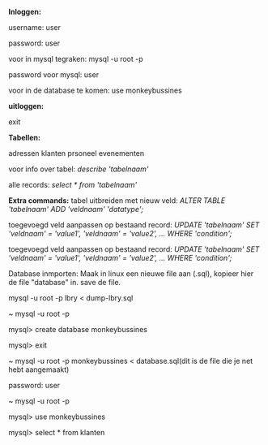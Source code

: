 **Inloggen:**

username: user

password: user

voor in mysql tegraken: mysql -u root -p

password voor mysql: user

voor in de database te komen: use monkeybussines

**uitloggen:** 

exit

**Tabellen:**

adressen
klanten
prsoneel
evenementen

voor info over tabel: *describe 'tabelnaam'*

alle records: *select * from 'tabelnaam'*

**Extra commands:**
tabel uitbreiden met nieuw veld: *ALTER TABLE 'tabelnaam' ADD 'veldnaam' 'datatype';*

toegevoegd veld aanpassen op bestaand record: *UPDATE 'tabelnaam' SET 'veldnaam' = 'value1', 'veldnaam' = 'value2', ... WHERE 'condition';*

toegevoegd veld aanpassen op bestaand record: *UPDATE 'tabelnaam' SET 'veldnaam' = 'value1', 'veldnaam' = 'value2', ... WHERE 'condition';*

Database inmporten: 
Maak in linux een nieuwe file aan (.sql), kopieer hier de file "database" in. save de file.

mysql -u root -p lbry < dump-lbry.sql

~ mysql -u root -p

mysql> create database monkeybussines

mysql> exit

~ mysql -u root -p monkeybussines < database.sql(dit is de file die je net hebt aangemaakt)

password: user

~ mysql -u root -p

mysql> use monkeybussines

mysql> select * from klanten
